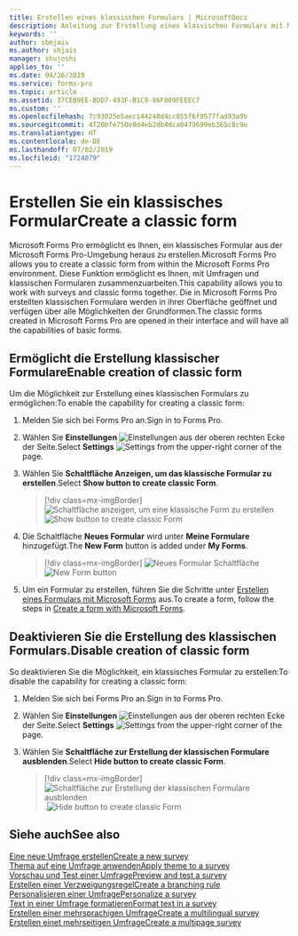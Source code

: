 ```yaml
---
title: Erstellen eines klassischen Formulars | MicrosoftDocs
description: Anleitung zur Erstellung eines klassischen Formulars mit Microsoft Forms Pro.
keywords: ''
author: sbmjais
ms.author: shjais
manager: shujoshi
applies_to: ''
ms.date: 04/26/2019
ms.service: forms-pro
ms.topic: article
ms.assetid: 37CEB9EE-BDD7-493F-B1C9-86F009FEEEC7
ms.custom: ''
ms.openlocfilehash: 7c93025e5aec144248d4cc855f6f9577fad93a9b
ms.sourcegitcommit: 4f20bfe750e8d4eb2db4dca0479699eb365c8c9e
ms.translationtype: HT
ms.contentlocale: de-DE
ms.lasthandoff: 07/02/2019
ms.locfileid: "1724079"
---
```

# <a name="create-a-classic-form"></a><span data-ttu-id="84927-103">Erstellen Sie ein klassisches Formular</span><span class="sxs-lookup"><span data-stu-id="84927-103">Create a classic form</span></span>



<span data-ttu-id="84927-104">Microsoft Forms Pro ermöglicht es Ihnen, ein klassisches Formular aus der Microsoft Forms Pro-Umgebung heraus zu erstellen.</span><span class="sxs-lookup"><span data-stu-id="84927-104">Microsoft Forms Pro allows you to create a classic form from within the Microsoft Forms Pro environment.</span></span> <span data-ttu-id="84927-105">Diese Funktion ermöglicht es Ihnen, mit Umfragen und klassischen Formularen zusammenzuarbeiten.</span><span class="sxs-lookup"><span data-stu-id="84927-105">This capability allows you to work with surveys and classic forms together.</span></span> <span data-ttu-id="84927-106">Die in Microsoft Forms Pro erstellten klassischen Formulare werden in ihrer Oberfläche geöffnet und verfügen über alle Möglichkeiten der Grundformen.</span><span class="sxs-lookup"><span data-stu-id="84927-106">The classic forms created in Microsoft Forms Pro are opened in their interface and will have all the capabilities of basic forms.</span></span> 

## <a name="enable-creation-of-classic-form"></a><span data-ttu-id="84927-107">Ermöglicht die Erstellung klassischer Formulare</span><span class="sxs-lookup"><span data-stu-id="84927-107">Enable creation of classic form</span></span>

<span data-ttu-id="84927-108">Um die Möglichkeit zur Erstellung eines klassischen Formulars zu ermöglichen:</span><span class="sxs-lookup"><span data-stu-id="84927-108">To enable the capability for creating a classic form:</span></span>

1. <span data-ttu-id="84927-109">Melden Sie sich bei Forms Pro an.</span><span class="sxs-lookup"><span data-stu-id="84927-109">Sign in to Forms Pro.</span></span>

2. <span data-ttu-id="84927-110">Wählen Sie **Einstellungen** ![Einstellungen](media/settings-icon.png "Einstellungen") aus der oberen rechten Ecke der Seite.</span><span class="sxs-lookup"><span data-stu-id="84927-110">Select **Settings** ![Settings](media/settings-icon.png "Settings") from the upper-right corner of the page.</span></span>

3. <span data-ttu-id="84927-111">Wählen Sie **Schaltfläche Anzeigen, um das klassische Formular zu erstellen**.</span><span class="sxs-lookup"><span data-stu-id="84927-111">Select **Show button to create classic Form**.</span></span>

    > [!div class=mx-imgBorder]
    > <span data-ttu-id="84927-112">![Schaltfläche anzeigen, um eine klassische Form zu erstellen](media/classic-form-button-show.png "Schaltfläche anzeigen, um eine klassische Form zu erstellen")</span><span class="sxs-lookup"><span data-stu-id="84927-112">![Show button to create classic Form](media/classic-form-button-show.png "Show button to create classic Form")</span></span> 

4. <span data-ttu-id="84927-113">Die Schaltfläche **Neues Formular** wird unter **Meine Formulare** hinzugefügt.</span><span class="sxs-lookup"><span data-stu-id="84927-113">The **New Form** button is added under **My Forms**.</span></span>

    > [!div class=mx-imgBorder]
    > <span data-ttu-id="84927-114">![Neues Formular Schaltfläche](media/new-form-button.png "Neues Formular Schaltfläche")</span><span class="sxs-lookup"><span data-stu-id="84927-114">![New Form button](media/new-form-button.png "New Form button")</span></span> 

5. <span data-ttu-id="84927-115">Um ein Formular zu erstellen, führen Sie die Schritte unter [Erstellen eines Formulars mit Microsoft Forms](https://support.office.com/en-us/article/create-a-form-with-microsoft-forms-4ffb64cc-7d5d-402f-b82e-b1d49418fd9d) aus.</span><span class="sxs-lookup"><span data-stu-id="84927-115">To create a form, follow the steps in [Create a form with Microsoft Forms](https://support.office.com/en-us/article/create-a-form-with-microsoft-forms-4ffb64cc-7d5d-402f-b82e-b1d49418fd9d).</span></span>


## <a name="disable-creation-of-classic-form"></a><span data-ttu-id="84927-116">Deaktivieren Sie die Erstellung des klassischen Formulars.</span><span class="sxs-lookup"><span data-stu-id="84927-116">Disable creation of classic form</span></span>

<span data-ttu-id="84927-117">So deaktivieren Sie die Möglichkeit, ein klassisches Formular zu erstellen:</span><span class="sxs-lookup"><span data-stu-id="84927-117">To disable the capability for creating a classic form:</span></span>

1. <span data-ttu-id="84927-118">Melden Sie sich bei Forms Pro an.</span><span class="sxs-lookup"><span data-stu-id="84927-118">Sign in to Forms Pro.</span></span>

2. <span data-ttu-id="84927-119">Wählen Sie **Einstellungen** ![Einstellungen](media/settings-icon.png "Einstellungen") aus der oberen rechten Ecke der Seite.</span><span class="sxs-lookup"><span data-stu-id="84927-119">Select **Settings** ![Settings](media/settings-icon.png "Settings") from the upper-right corner of the page.</span></span>

3. <span data-ttu-id="84927-120">Wählen Sie **Schaltfläche zur Erstellung der klassischen Formulare ausblenden**.</span><span class="sxs-lookup"><span data-stu-id="84927-120">Select **Hide button to create classic Form**.</span></span>

    > [!div class=mx-imgBorder]
    > <span data-ttu-id="84927-121">![Schaltfläche zur Erstellung der klassischen Formulare ausblenden](media/classic-form-button-hide.png "Schaltfläche zur Erstellung der klassischen Formulare ausblenden").</span><span class="sxs-lookup"><span data-stu-id="84927-121">![Hide button to create classic Form](media/classic-form-button-hide.png "Hide button to create classic Form")</span></span> 

## <a name="see-also"></a><span data-ttu-id="84927-122">Siehe auch</span><span class="sxs-lookup"><span data-stu-id="84927-122">See also</span></span>

[<span data-ttu-id="84927-123">Eine neue Umfrage erstellen</span><span class="sxs-lookup"><span data-stu-id="84927-123">Create a new survey</span></span>](create-new-survey.md)<br>
[<span data-ttu-id="84927-124">Thema auf eine Umfrage anwenden</span><span class="sxs-lookup"><span data-stu-id="84927-124">Apply theme to a survey</span></span>](apply-theme.md)<br>
[<span data-ttu-id="84927-125">Vorschau und Test einer Umfrage</span><span class="sxs-lookup"><span data-stu-id="84927-125">Preview and test a survey</span></span>](preview-test-survey.md)<br>
[<span data-ttu-id="84927-126">Erstellen einer Verzweigungsregel</span><span class="sxs-lookup"><span data-stu-id="84927-126">Create a branching rule</span></span>](create-branching-rule.md)<br>
[<span data-ttu-id="84927-127">Personalisieren einer Umfrage</span><span class="sxs-lookup"><span data-stu-id="84927-127">Personalize a survey</span></span>](personalize-survey.md)<br>
[<span data-ttu-id="84927-128">Text in einer Umfrage formatieren</span><span class="sxs-lookup"><span data-stu-id="84927-128">Format text in a survey</span></span>](survey-text-format.md)<br>
[<span data-ttu-id="84927-129">Erstellen einer mehrsprachigen Umfrage</span><span class="sxs-lookup"><span data-stu-id="84927-129">Create a multilingual survey</span></span>](create-multilingual-survey.md)<br>
[<span data-ttu-id="84927-130">Erstellen einet mehrseitigen Umfrage</span><span class="sxs-lookup"><span data-stu-id="84927-130">Create a multipage survey</span></span>](create-multipage-survey.md)
